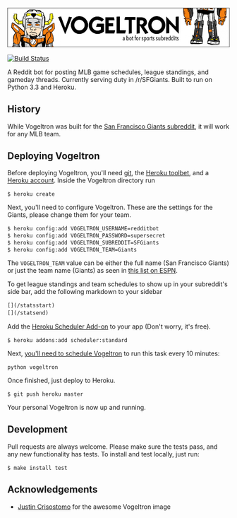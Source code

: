![Vogeltron: a bot for sports subreddit](header.png)

[![Build Status](https://travis-ci.org/kyleconroy/sfgiantsbot.png?branch=master)](https://travis-ci.org/kyleconroy/vogeltron)

A Reddit bot for posting MLB game schedules, league standings, and gameday
threads. Currently serving duty in /r/SFGiants. Built to run on Python 3.3 and
Heroku.

## History

While Vogeltron was built for the [San Francisco Giants subreddit][sr], it will
work for any MLB team. 

[sr]: http://www.reddit.com/r/sfgiants

## Deploying Vogeltron

Before deploying Vogeltron, you'll need [git][git], the [Heroku
toolbet][heroku], and a [Heroku account][account].  Inside the Vogeltron
directory run

    $ heroku create

Next, you'll need to configure Vogeltron. These are the settings for the
Giants, please change them for your team.

```
$ heroku config:add VOGELTRON_USERNAME=redditbot
$ heroku config:add VOGELTRON_PASSWORD=supersecret
$ heroku config:add VOGELTRON_SUBREDDIT=SFGiants
$ heroku config:add VOGELTRON_TEAM=Giants
```

The `VOGELTRON_TEAM` value can be either the full name (San Francisco Giants)
or just the team name (Giants) as seen in [this list on ESPN][espn].

To get league standings and team schedules to show up in your subreddit's side
bar, add the following markdown to your sidebar

```markdown
[](/statsstart)
[](/statsend)
```

Add the [Heroku Scheduler Add-on][sched] to your app (Don't worry, it's free).

    $ heroku addons:add scheduler:standard

Next, [you'll need to schedule Vogeltron][setup] to run this task every 10
minutes:

    python vogeltron

Once finished, just deploy to Heroku.

    $ git push heroku master

Your personal Vogeltron is now up and running.

[espn]: http://espn.go.com/mlb/teams
[git]: http://git-scm.com/downloads
[heroku]: https://toolbelt.herokuapp.com
[account]: https://id.heroku.com/signup
[sched]: https://addons.heroku.com/scheduler
[setup]: https://devcenter.heroku.com/articles/scheduler#scheduling-jobs


## Development

Pull requests are always welcome. Please make sure the tests pass, and any new
functionality has tests. To install and test locally, just run:

``` 
$ make install test
```

## Acknowledgements

- [Justin Crisostomo](justincrisostomo.com) for the awesome Vogeltron image
